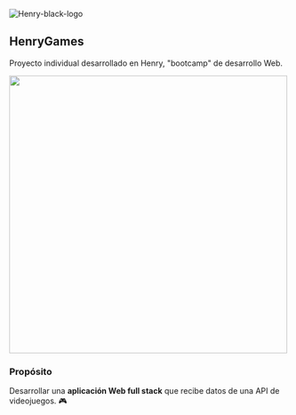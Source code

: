 ![Henry-black-logo](https://user-images.githubusercontent.com/108427945/220423842-b40a485f-734b-418e-81f7-6ddfa23acd99.png)
## HenryGames ##
Proyecto individual desarrollado en Henry, "bootcamp" de desarrollo Web.

<a href="url"><img src="https://user-images.githubusercontent.com/108427945/220424776-f2c06892-dc47-4073-a475-5eb41ff8927c.png" align="center" width="500" ></a>
### Propósito ###
Desarrollar una **aplicación Web full stack** que recibe datos de una API de videojuegos. 🎮
